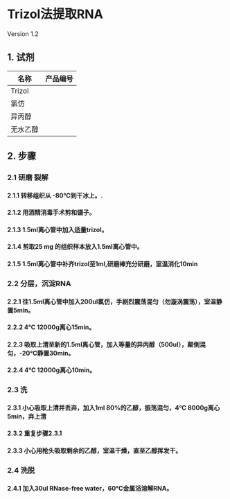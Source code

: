 # Trizol法提取RNA
Version 1.2
## 1.	试剂

| 名称 | 产品编号 | 
| ------------- |:-------------:| 
| Trizol | 	 | 
| 氯仿 | 	 | 
| 异丙醇 | 	 | 
| 无水乙醇 | 	 | 

## 2.	步骤
### 2.1	研磨 裂解
#### 2.1.1	转移组织从 -80℃到干冰上。.
#### 2.1.2	用酒精消毒手术剪和镊子。
#### 2.1.3	1.5ml离心管中加入适量trizol。
#### 2.1.4	剪取25 mg 的组织样本放入1.5ml离心管中。
#### 2.1.5	1.5ml离心管中补齐trizol至1ml,研磨棒充分研磨，室温消化10min

### 2.2	分层，沉淀RNA
#### 2.2.1	往1.5ml离心管中加入200ul氯仿，手剧烈震荡混匀（勿漩涡震荡），室温静置5min。
#### 2.2.2	4℃ 12000g离心15min。
#### 2.2.3	吸取上清至新的1.5ml离心管，加入等量的异丙醇（500ul），颠倒混匀，-20℃静置30min。
#### 2.2.4	4℃ 12000g离心10min。

### 2.3	洗
#### 2.3.1	小心吸取上清并丢弃，加入1ml 80%的乙醇，振荡混匀，4℃ 8000g离心5min，弃上清
#### 2.3.2	重复步骤2.3.1
#### 2.3.3	小心用枪头吸取剩余的乙醇，室温干燥，直至乙醇挥发干。

### 2.4	洗脱 
#### 2.4.1	加入30ul RNase-free water，60℃金属浴溶解RNA。
